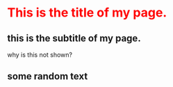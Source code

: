 <h1 style="color: red;">This is the title of my page.</h1>

<h2>this is the subtitle of my page.</h2>
why is this not shown?
<h2>some random text</h2>